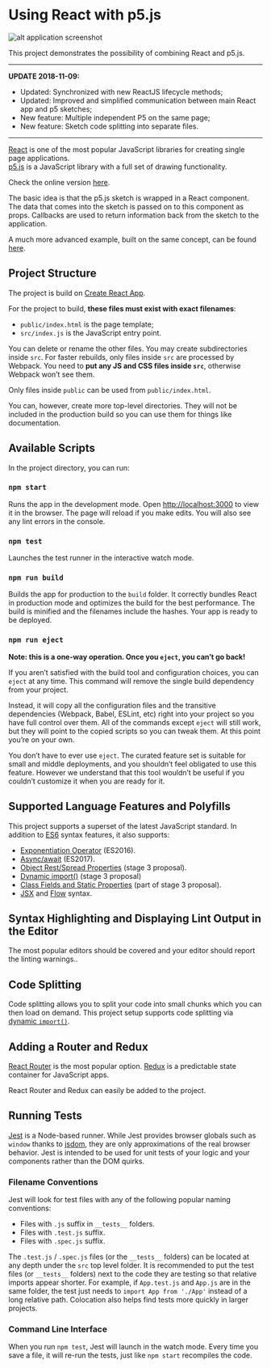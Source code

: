 
# Using React with p5.js

![alt application screenshot](https://raw.githubusercontent.com/atorov/react-p5js/master/public/img/screeshot.png)

This project demonstrates the possibility of combining React and p5.js.

---

**UPDATE 2018-11-09:**

- Updated: Synchronized with new ReactJS lifecycle methods;
- Updated: Improved and simplified communication between main React app and p5 sketches;
- New feature: Multiple independent P5 on the same page;
- New feature: Sketch code splitting into separate files.

---

[React](https://reactjs.org/) is one of the most popular JavaScript libraries for creating single page applications.<br>
[p5.js](https://p5js.org/) is a JavaScript library with a full set of drawing functionality.

Check the online version [here](http://react-p5js.surge.sh/).

The basic idea is that the p5.js sketch is wrapped in a React component. The data that comes into the sketch is passed on to this component as props. Callbacks are used to return information back from the sketch to the application.

A much more advanced example, built on the same concept, can be found [here](https://github.com/atorov/fractal-tree-simulator).

## Project Structure
The project is build on [Create React App](https://github.com/facebookincubator/create-react-app).

For the project to build, **these files must exist with exact filenames**:

* `public/index.html` is the page template;
* `src/index.js` is the JavaScript entry point.

You can delete or rename the other files. You may create subdirectories inside `src`. For faster rebuilds, only files inside `src` are processed by Webpack. You need to **put any JS and CSS files inside `src`**, otherwise Webpack won’t see them.

Only files inside `public` can be used from `public/index.html`.

You can, however, create more top-level directories. They will not be included in the production build so you can use them for things like documentation.

## Available Scripts

In the project directory, you can run:

### `npm start`

Runs the app in the development mode. Open [http://localhost:3000](http://localhost:3000) to view it in the browser. The page will reload if you make edits. You will also see any lint errors in the console.

### `npm test`

Launches the test runner in the interactive watch mode.<br>

### `npm run build`

Builds the app for production to the `build` folder. It correctly bundles React in production mode and optimizes the build for the best performance. The build is minified and the filenames include the hashes. Your app is ready to be deployed.

### `npm run eject`

**Note: this is a one-way operation. Once you `eject`, you can’t go back!**

If you aren’t satisfied with the build tool and configuration choices, you can `eject` at any time. This command will remove the single build dependency from your project.

Instead, it will copy all the configuration files and the transitive dependencies (Webpack, Babel, ESLint, etc) right into your project so you have full control over them. All of the commands except `eject` will still work, but they will point to the copied scripts so you can tweak them. At this point you’re on your own.

You don’t have to ever use `eject`. The curated feature set is suitable for small and middle deployments, and you shouldn’t feel obligated to use this feature. However we understand that this tool wouldn’t be useful if you couldn’t customize it when you are ready for it.

## Supported Language Features and Polyfills

This project supports a superset of the latest JavaScript standard. In addition to [ES6](https://github.com/lukehoban/es6features) syntax features, it also supports:

* [Exponentiation Operator](https://github.com/rwaldron/exponentiation-operator) (ES2016).
* [Async/await](https://github.com/tc39/ecmascript-asyncawait) (ES2017).
* [Object Rest/Spread Properties](https://github.com/sebmarkbage/ecmascript-rest-spread) (stage 3 proposal).
* [Dynamic import()](https://github.com/tc39/proposal-dynamic-import) (stage 3 proposal)
* [Class Fields and Static Properties](https://github.com/tc39/proposal-class-public-fields) (part of stage 3 proposal).
* [JSX](https://facebook.github.io/react/docs/introducing-jsx.html) and [Flow](https://flowtype.org/) syntax.

## Syntax Highlighting and Displaying Lint Output in the Editor

Тhe most popular editors should be covered and your editor should report the linting warnings..

## Code Splitting

Code splitting allows you to split your code into small chunks which you can then load on demand.
This project setup supports code splitting via [dynamic `import()`](http://2ality.com/2017/01/import-operator.html#loading-code-on-demand).

## Adding a Router and Redux

[React Router](https://reacttraining.com/react-router/) is the most popular option.
[Redux](https://redux.js.org/) is a predictable state container for JavaScript apps.

React Router and Redux can easily be added to the project.

## Running Tests

[Jest](https://facebook.github.io/jest/) is a Node-based runner. While Jest provides browser globals such as `window` thanks to [jsdom](https://github.com/tmpvar/jsdom), they are only approximations of the real browser behavior. Jest is intended to be used for unit tests of your logic and your components rather than the DOM quirks.

### Filename Conventions

Jest will look for test files with any of the following popular naming conventions:

* Files with `.js` suffix in `__tests__` folders.
* Files with `.test.js` suffix.
* Files with `.spec.js` suffix.

The `.test.js` / `.spec.js` files (or the `__tests__` folders) can be located at any depth under the `src` top level folder. It is recommended to put the test files (or `__tests__` folders) next to the code they are testing so that relative imports appear shorter. For example, if `App.test.js` and `App.js` are in the same folder, the test just needs to `import App from './App'` instead of a long relative path. Colocation also helps find tests more quickly in larger projects.

### Command Line Interface

When you run `npm test`, Jest will launch in the watch mode. Every time you save a file, it will re-run the tests, just like `npm start` recompiles the code.
